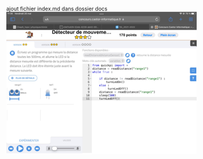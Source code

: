 ajout fichier index.md dans dossier docs
![cequetuveux](images/D75D1E17-E894-4039-BF40-0D2C8221D2DF.jpeg)
